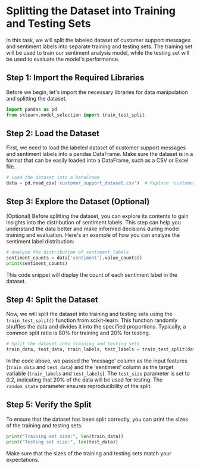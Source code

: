 # Splitting the Dataset into Training and Testing Sets

In this task, we will split the labeled dataset of customer support messages and sentiment labels into separate training and testing sets. The training set will be used to train our sentiment analysis model, while the testing set will be used to evaluate the model's performance.

## Step 1: Import the Required Libraries

Before we begin, let's import the necessary libraries for data manipulation and splitting the dataset.

```python
import pandas as pd
from sklearn.model_selection import train_test_split
```

## Step 2: Load the Dataset

First, we need to load the labeled dataset of customer support messages and sentiment labels into a pandas DataFrame. Make sure the dataset is in a format that can be easily loaded into a DataFrame, such as a CSV or Excel file.

```python
# Load the dataset into a DataFrame
data = pd.read_csv('customer_support_dataset.csv')  # Replace 'customer_support_dataset.csv' with the actual filename
```

## Step 3: Explore the Dataset (Optional)

(Optional) Before splitting the dataset, you can explore its contents to gain insights into the distribution of sentiment labels. This step can help you understand the data better and make informed decisions during model training and evaluation. Here's an example of how you can analyze the sentiment label distribution:

```python
# Analyze the distribution of sentiment labels
sentiment_counts = data['sentiment'].value_counts()
print(sentiment_counts)
```

This code snippet will display the count of each sentiment label in the dataset.

## Step 4: Split the Dataset

Now, we will split the dataset into training and testing sets using the `train_test_split()` function from scikit-learn. This function randomly shuffles the data and divides it into the specified proportions. Typically, a common split ratio is 80% for training and 20% for testing.

```python
# Split the dataset into training and testing sets
train_data, test_data, train_labels, test_labels = train_test_split(data['message'], data['sentiment'], test_size=0.2, random_state=42)
```

In the code above, we passed the 'message' column as the input features (`train_data` and `test_data`) and the 'sentiment' column as the target variable (`train_labels` and `test_labels`). The `test_size` parameter is set to 0.2, indicating that 20% of the data will be used for testing. The `random_state` parameter ensures reproducibility of the split.

## Step 5: Verify the Split

To ensure that the dataset has been split correctly, you can print the sizes of the training and testing sets:

```python
print("Training set size:", len(train_data))
print("Testing set size:", len(test_data))
```

Make sure that the sizes of the training and testing sets match your expectations.

